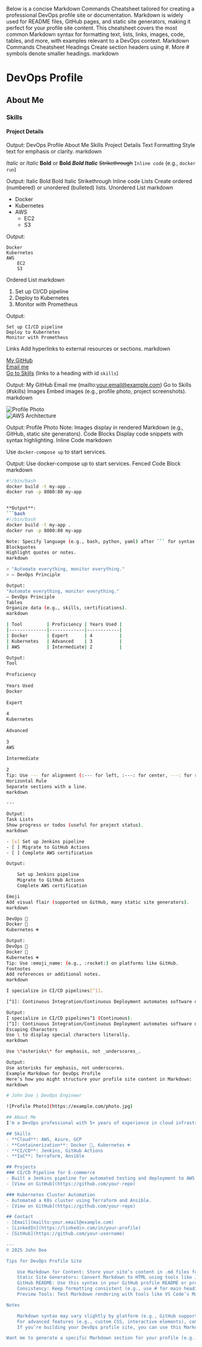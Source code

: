 Below is a concise Markdown Commands Cheatsheet tailored for creating a professional DevOps profile site or documentation. Markdown is widely used for README files, GitHub pages, and static site generators, making it perfect for your profile site content. This cheatsheet covers the most common Markdown syntax for formatting text, lists, links, images, code, tables, and more, with examples relevant to a DevOps context.
Markdown Commands Cheatsheet
Headings
Create section headers using #. More # symbols denote smaller headings.
markdown

# DevOps Profile
## About Me
### Skills
#### Project Details

Output:
DevOps Profile
About Me
Skills
Project Details
Text Formatting
Style text for emphasis or clarity.
markdown

*Italic* or _Italic_
**Bold** or __Bold__
**_Bold Italic_**
~~Strikethrough~~
`Inline code` (e.g., `docker run`)

Output:
Italic
Bold
Bold Italic
Strikethrough
Inline code
Lists
Create ordered (numbered) or unordered (bulleted) lists.
Unordered List
markdown

- Docker
- Kubernetes
- AWS
  - EC2
  - S3

Output:

    Docker
    Kubernetes
    AWS
        EC2
        S3

Ordered List
markdown

1. Set up CI/CD pipeline
2. Deploy to Kubernetes
3. Monitor with Prometheus

Output:

    Set up CI/CD pipeline
    Deploy to Kubernetes
    Monitor with Prometheus

Links
Add hyperlinks to external resources or sections.
markdown

[My GitHub](https://github.com/your-username)  
[Email me](mailto:your.email@example.com)  
[Go to Skills](#skills) (links to a heading with id `skills`)

Output:
My GitHub
Email me (mailto:your.email@example.com)
Go to Skills (#skills)
Images
Embed images (e.g., profile photo, project screenshots).
markdown

![Profile Photo](https://example.com/photo.jpg)  
![AWS Architecture](images/architecture.png)

Output:
Profile Photo
Note: Images display in rendered Markdown (e.g., GitHub, static site generators).
Code Blocks
Display code snippets with syntax highlighting.
Inline Code
markdown

Use `docker-compose up` to start services.

Output:
Use docker-compose up to start services.
Fenced Code Block
markdown

```bash
#!/bin/bash
docker build -t my-app .
docker run -p 8080:80 my-app


**Output**:
```bash
#!/bin/bash
docker build -t my-app .
docker run -p 8080:80 my-app

Note: Specify language (e.g., bash, python, yaml) after ``` for syntax highlighting.
Blockquotes
Highlight quotes or notes.
markdown

> "Automate everything, monitor everything."  
> — DevOps Principle

Output:
"Automate everything, monitor everything."
— DevOps Principle
Tables
Organize data (e.g., skills, certifications).
markdown

| Tool         | Proficiency | Years Used |
|--------------|-------------|------------|
| Docker       | Expert      | 4          |
| Kubernetes   | Advanced    | 3          |
| AWS          | Intermediate| 2          |

Output:
Tool
	
Proficiency
	
Years Used
Docker
	
Expert
	
4
Kubernetes
	
Advanced
	
3
AWS
	
Intermediate
	
2
Tip: Use --- for alignment (:--- for left, :---: for center, ---: for right).
Horizontal Rule
Separate sections with a line.
markdown

---

Output:
Task Lists
Show progress or todos (useful for project status).
markdown

- [x] Set up Jenkins pipeline
- [ ] Migrate to GitHub Actions
- [ ] Complete AWS certification

Output:

    Set up Jenkins pipeline
    Migrate to GitHub Actions
    Complete AWS certification

Emoji
Add visual flair (supported on GitHub, many static site generators).
markdown

DevOps 🚀  
Docker 🐳  
Kubernetes ☸️

Output:
DevOps 🚀
Docker 🐳
Kubernetes ☸️
Tip: Use :emoji_name: (e.g., :rocket:) on platforms like GitHub.
Footnotes
Add references or additional notes.
markdown

I specialize in CI/CD pipelines[^1].  

[^1]: Continuous Integration/Continuous Deployment automates software delivery.

Output:
I specialize in CI/CD pipelines^1 (Continuous).  
[^1]: Continuous Integration/Continuous Deployment automates software delivery.
Escaping Characters
Use \ to display special characters literally.
markdown

Use \*asterisks\* for emphasis, not _underscores_.

Output:
Use asterisks for emphasis, not underscores.
Example Markdown for DevOps Profile
Here’s how you might structure your profile site content in Markdown:
markdown

# John Doe | DevOps Engineer

![Profile Photo](https://example.com/photo.jpg)

## About Me
I'm a DevOps professional with 5+ years of experience in cloud infrastructure, CI/CD, and automation. Passionate about scalable systems and open-source tools.

## Skills
- **Cloud**: AWS, Azure, GCP
- **Containerization**: Docker 🐳, Kubernetes ☸️
- **CI/CD**: Jenkins, GitHub Actions
- **IaC**: Terraform, Ansible

## Projects
### CI/CD Pipeline for E-commerce
- Built a Jenkins pipeline for automated testing and deployment to AWS ECS.
- [View on GitHub](https://github.com/your-repo)

### Kubernetes Cluster Automation
- Automated a K8s cluster using Terraform and Ansible.
- [View on GitHub](https://github.com/your-repo)

## Contact
- [Email](mailto:your.email@example.com)
- [LinkedIn](https://linkedin.com/in/your-profile)
- [GitHub](https://github.com/your-username)

---
© 2025 John Doe

Tips for DevOps Profile Site

    Use Markdown for Content: Store your site’s content in .md files for easy updates (e.g., with Jekyll, Hugo, or GitHub Pages).
    Static Site Generators: Convert Markdown to HTML using tools like Jekyll or MkDocs for a professional site.
    GitHub README: Use this syntax in your GitHub profile README or project repos.
    Consistency: Keep formatting consistent (e.g., use # for main headings, ## for subsections).
    Preview Tools: Test Markdown rendering with tools like VS Code’s Markdown preview or GitHub.

Notes

    Markdown syntax may vary slightly by platform (e.g., GitHub supports emojis, task lists; some platforms don’t).
    For advanced features (e.g., custom CSS, interactive elements), combine Markdown with a static site generator or HTML.
    If you’re building your DevOps profile site, you can use this Markdown in a README.md or as content for a static site.

Want me to generate a specific Markdown section for your profile (e.g., tailored projects or skills)? Or need help integrating this with a static site generator? Let me know!
